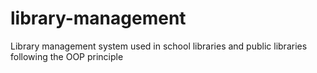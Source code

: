 # library-management
Library management system used in school libraries and public libraries following the OOP principle
